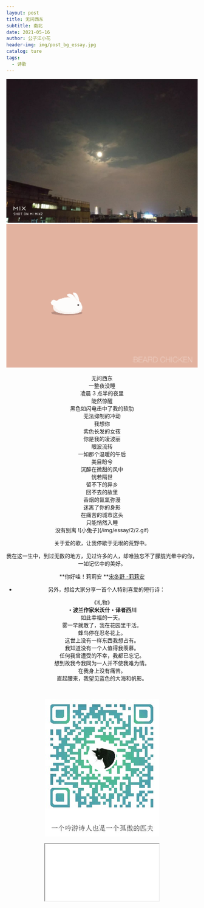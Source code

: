 ```yaml
---
layout: post
title: 无问西东
subtitle: 南北
date: 2021-05-16
author: 公子江小花
header-img: img/post_bg_essay.jpg
catalog: ture
tags:
  - 诗歌
---
```


![天河夜景](/img/essay/2/1.jpg)
![小兔子](/img/essay/2/2.gif)

<center>
无问西东

<center>一整夜没睡


<center>凌晨 3 点半的夜里

<center>陡然惊醒

<center>黑色如闪电击中了我的软肋

<center>无法抑制的冲动

<center>我想你

<center>紫色长发的女孩

<center>你是我的凌波丽

<center>眼波流转

<center>一如那个温暖的午后

<center>美目盼兮

<center>沉醉在微甜的风中

<center>恍若隔世

<center>留不下的异乡

<center>回不去的故里

<center>香烟的氤氲弥漫

<center>迷离了你的身影

<center>在痛苦的城市这头

<center>只能悄然入睡

<center>没有别离
![小兔子](/img/essay/2/2.gif)    



关于爱的歌，让我停歇于无垠的荒野中。    

我在这一生中，到过无数的地方，见过许多的人，却唯独忘不了朦胧光晕中的你，一如记忆中的美好。    

**你好哇！莉莉安 **[宋冬野 -莉莉安](https://y.qq.com/n/ryqq/songDetail/5002689)      



- 另外，想给大家分享一首个人特别喜爱的短行诗：    

<center>《礼物》
<center><b>・波兰作家米沃什・译者西川</b></center>

<center>如此幸福的一天。

<center>雾一早就散了，我在花园里干活。

<center>蜂鸟停在忍冬花上。

<center>这世上没有一样东西我想占有。

<center>我知道没有一个人值得我羡慕。

<center>任何我曾遭受的不幸，我都已忘记。

<center>想到故我今我同为一人并不使我难为情。

<center>在我身上没有痛苦。
<center>直起腰来，我望见蓝色的大海和帆影。

​      

![ORZ](/img/wechat_code.jpg)

<iframe src=/img/essay/2/2.gif>